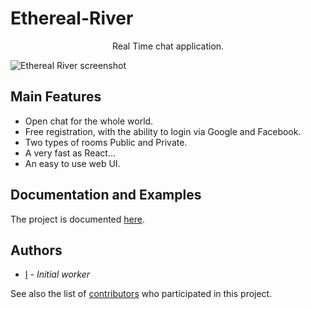 # Ethereal-River

<div>
  <p align="center">Real Time chat application.</p>
  <img src="https://camo.githubusercontent.com/e6c4ab858c02714a9d2d417d8281547af3f4dc06/68747470733a2f2f66756e6b79696d672e636f6d2f692f32593959672e706e67" alt="Ethereal River screenshot">
</div>

## Main Features

* Open chat for the whole world.
* Free registration, with the ability to login via Google and Facebook.
* Two types of rooms Public and Private.
* A very fast as React…
* An easy to use web UI.

## Documentation and Examples

The project is documented [here](https://github.com/Deathlive/EtherealRiver/wiki/1.-Introduction).

## Authors

* [I](https://github.com/Deathlive) - *Initial worker*

See also the list of [contributors](https://github.com/Deathlive/EtherealRiver/graphs/contributors) who participated in this project.
